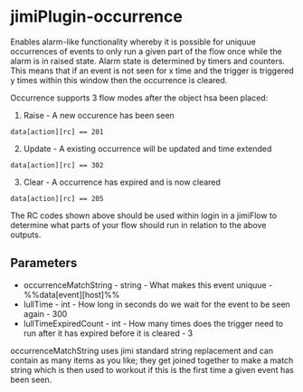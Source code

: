 # jimiPlugin-occurrence

Enables alarm-like functionality whereby it is possible for uniquue occurrences of events to only run a given part of the flow once while the alarm is in raised state. Alarm state is determined by timers and counters. This means that if an event is not seen for x time and the trigger is triggered y times within this window then the occurrence is cleared.

Occurrence supports 3 flow modes after the object hsa been placed:
1. Raise - A new occurence has been seen
```
data[action][rc] == 201
```
2. Update - A existing occurrence will be updated and time extended
```
data[action][rc] == 302
```
3. Clear - A occurrence has expired and is now cleared
```
data[action][rc] == 205
```

The RC codes shown above should be used within login in a jimiFlow to determine what parts of your flow should run in relation to the above outputs.

## Parameters
* occurrenceMatchString - string - What makes this event uniquue - %%data[event][host]%%
* lullTime - int - How long in seconds do we wait for the event to be seen again - 300
* lullTimeExpiredCount - int - How many times does the trigger need to run after it has expired before it is cleared - 3

occurrenceMatchString uses jimi standard string replacement and can contain as many items as you like; they get joined together to make a match string which is then used to workout if this is the first time a given event has been seen.
